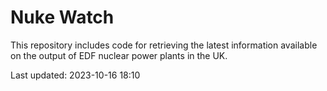 # Nuke Watch

This repository includes code for retrieving the latest information available on the output of EDF nuclear power plants in the UK.

Last updated: 2023-10-16 18:10